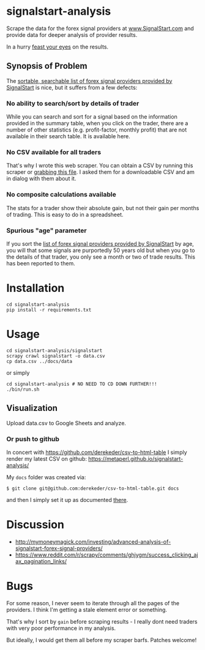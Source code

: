 # signalstart-analysis
Scrape the data for the forex signal providers at
www.SignalStart.com and provide data for 
deeper analysis of provider results.

In a hurry [feast your eyes](https://metaperl.github.io/signalstart-analysis/)
on the results.

## Synopsis of Problem

The [sortable, searchable list of forex signal providers provided by SignalStart](https://www.signalstart.com/search-signals) 
is nice, but it suffers from a few defects:

### No ability to search/sort by details of trader

While you can search and sort for a signal based on the information
provided in the summary table, when you click on the trader, there
are a number of other statistics (e.g. profit-factor, monthly profit) 
that are not available in their search table. It is available here.

### No CSV available for all traders
That's why I wrote this web scraper. You can obtain a CSV by running 
this scraper or [grabbing this file](https://github.com/metaperl/signalstart-analysis/blob/master/docs/data/data.csv).
I asked them for a downloadable CSV and am in dialog with them
about it.

### No composite calculations available
The stats for a trader show their absolute gain, but not their
gain per months of trading. This is easy to do in a spreadsheet.

### Spurious "age" parameter

If you sort the [ list of forex signal providers provided by SignalStart](https://www.signalstart.com/search-signals) 
by age, you will that some signals are purportedly 50 years old but when you
go to the details of that trader, you only see a month or two of trade results.
This has been reported to them.

# Installation

```shell
cd signalstart-analysis
pip install -r requirements.txt
```


# Usage

```shell
cd signalstart-analysis/signalstart
scrapy crawl signalstart -o data.csv
cp data.csv ../docs/data
```

or simply

```shell
cd signalstart-analysis # NO NEED TO CD DOWN FURTHER!!!
./bin/run.sh
```

## Visualization

Upload data.csv to Google Sheets and analyze. 

### Or push to github 

In concert with https://github.com/derekeder/csv-to-html-table
I simply render my latest CSV on github:
https://metaperl.github.io/signalstart-analysis/

My `docs` folder was created via:

    $ git clone git@github.com:derekeder/csv-to-html-table.git docs
    
and then I simply set it up as documented [there](https://github.com/derekeder/csv-to-html-table).


# Discussion

* http://mymoneymagick.com/investing/advanced-analysis-of-signalstart-forex-signal-providers/
* https://www.reddit.com/r/scrapy/comments/ghjygm/success_clicking_ajax_pagination_links/

# Bugs

For some reason, I never seem to iterate through all the pages
of the providers. I think I'm getting a stale element error or
something.

That's why I sort by `gain` before scraping results - I really
dont need traders with very poor performance in my analysis.

But ideally, I would get them all before my scraper barfs. Patches welcome!
